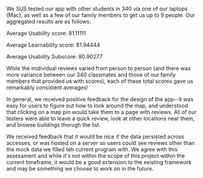 We SUS tested our app with other students in 340 via one of our laptops (Mac), as well as a few of our family members to get us up to 9 people. Our aggregated results are as follows:

Average Usability score: 81.11111

Average Learnability score: 81.94444

Average Usability Subscore: 80.90277

While the inidividual reviews varied from person to person (and there was more variance between our 340 classmates and those of our family members that provided us with scores), each of these total scores gave us remarkably consistent averages! 

In general, we received positive feedback for the design of the app--it was easy for users to figure out how to look around the map, and understood that clicking on a map pin would take them to a page with reviews. All of our testers were able to leave a quick review, look at other locations near them, and browse buildings thorugh the list.

We received feedback that it would be nice if the data persisted across accesses, or was hosted on a server so users could see reviews other than the mock data we filled teh current program with. We agree with this assessment and while it's not within the scope of this project within the current timeframe, it would be a good extension to the existing framework and may be something we choose to work on in the future. 